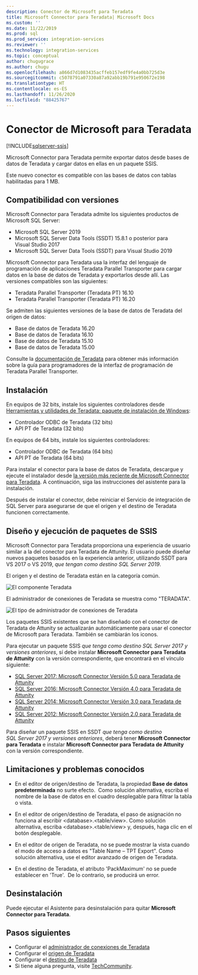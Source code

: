 ```yaml
---
description: Conector de Microsoft para Teradata
title: Microsoft Connector para Teradata| Microsoft Docs
ms.custom: ''
ms.date: 11/22/2019
ms.prod: sql
ms.prod_service: integration-services
ms.reviewer: ''
ms.technology: integration-services
ms.topic: conceptual
author: chugugrace
ms.author: chugu
ms.openlocfilehash: a866d7d1083435acffeb157edf9fe4a0bb725d3e
ms.sourcegitcommit: c5078791a07330a87a92abb19b791e950672e198
ms.translationtype: HT
ms.contentlocale: es-ES
ms.lasthandoff: 11/26/2020
ms.locfileid: "88425767"
---
```

# <a name="microsoft-connector-for-teradata"></a>Conector de Microsoft para Teradata

[!INCLUDE[sqlserver-ssis](../../includes/applies-to-version/sqlserver-ssis.md)]

Microsoft Connector para Teradata permite exportar datos desde bases de datos de Teradata y cargar datos en ellas en un paquete SSIS.

Este nuevo conector es compatible con las bases de datos con tablas habilitadas para 1 MB.

## <a name="version-support"></a>Compatibilidad con versiones

Microsoft Connector para Teradata admite los siguientes productos de Microsoft SQL Server:

- Microsoft SQL Server 2019
- Microsoft SQL Server Data Tools (SSDT) 15.8.1 o posterior para Visual Studio 2017
- Microsoft SQL Server Data Tools (SSDT) para Visual Studio 2019

Microsoft Connector para Teradata usa la interfaz del lenguaje de programación de aplicaciones Teradata Parallel Transporter para cargar datos en la base de datos de Teradata y exportarlos desde allí. Las versiones compatibles son las siguientes:

- Teradata Parallel Transporter (Teradata PT) 16.10
- Teradata Parallel Transporter (Teradata PT) 16.20

Se admiten las siguientes versiones de la base de datos de Teradata del origen de datos:

- Base de datos de Teradata 16.20
- Base de datos de Teradata 16.10
- Base de datos de Teradata 15.10
- Base de datos de Teradata 15.00

Consulte la [documentación de Teradata](https://docs.teradata.com/) para obtener más información sobre la guía para programadores de la interfaz de programación de Teradata Parallel Transporter.

## <a name="installation"></a>Instalación

En equipos de 32 bits, instale los siguientes controladores desde [Herramientas y utilidades de Teradata: paquete de instalación de Windows](https://downloads.teradata.com/download/tools/teradata-tools-and-utilities-windows-installation-package):

- Controlador ODBC de Teradata (32 bits)
- API PT de Teradata (32 bits)

En equipos de 64 bits, instale los siguientes controladores:

- Controlador ODBC de Teradata (64 bits)
- API PT de Teradata (64 bits)

Para instalar el conector para la base de datos de Teradata, descargue y ejecute el instalador desde [la versión más reciente de Microsoft Connector para Teradata](https://www.microsoft.com/download/details.aspx?id=100599). A continuación, siga las instrucciones del asistente para la instalación.

Después de instalar el conector, debe reiniciar el Servicio de integración de SQL Server para asegurarse de que el origen y el destino de Teradata funcionen correctamente.

## <a name="design-and-execute-ssis-packages"></a>Diseño y ejecución de paquetes de SSIS

Microsoft Connector para Teradata proporciona una experiencia de usuario similar a la del conector para Teradata de Attunity. El usuario puede diseñar nuevos paquetes basados en la experiencia anterior, utilizando SSDT para VS 2017 o VS 2019, *que tengan como destino SQL Server 2019*.

El origen y el destino de Teradata están en la categoría común.

![El componente Teradata](media/teradata-component.png)

El administrador de conexiones de Teradata se muestra como "TERADATA".

![El tipo de administrador de conexiones de Teradata](media/teradata-connection-manager-type.png)

Los paquetes SSIS existentes que se han diseñado con el conector de Teradata de Attunity se actualizarán automáticamente para usar el conector de Microsoft para Teradata. También se cambiarán los iconos.

Para ejecutar un paquete SSIS *que tenga como destino SQL Server 2017 y versiones anteriores*, sí debe instalar **Microsoft Connector para Teradata de Attunity** con la versión correspondiente, que encontrará en el vínculo siguiente:

- [SQL Server 2017: Microsoft Connector Versión 5.0 para Teradata de Attunity](https://www.microsoft.com/download/details.aspx?id=55179)
- [SQL Server 2016: Microsoft Connector Versión 4.0 para Teradata de Attunity](https://www.microsoft.com/download/details.aspx?id=52950)
- [SQL Server 2014: Microsoft Connector Versión 3.0 para Teradata de Attunity](https://www.microsoft.com/download/details.aspx?id=44582)
- [SQL Server 2012: Microsoft Connector Versión 2.0 para Teradata de Attunity](https://www.microsoft.com/download/details.aspx?id=29283)

Para diseñar un paquete SSIS en SSDT *que tenga como destino SQL Server 2017 y versiones anteriores*, deberá tener **Microsoft Connector para Teradata** e instalar **Microsoft Connector para Teradata de Attunity** con la versión correspondiente.

## <a name="limitations-and-known-issues"></a>Limitaciones y problemas conocidos

- En el editor de origen/destino de Teradata, la propiedad **Base de datos predeterminada** no surte efecto.  Como solución alternativa, escriba el nombre de la base de datos en el cuadro desplegable para filtrar la tabla o vista.

- En el editor de origen/destino de Teradata, el paso de asignación no funciona al escribir \<database>.<table/view>. Como solución alternativa, escriba \<database>.<table/view> y, después, haga clic en el botón desplegable.

- En el editor de origen de Teradata, no se puede mostrar la vista cuando el modo de acceso a datos es "Table Name – TPT Export". Como solución alternativa, use el editor avanzado de origen de Teradata.

- En el destino de Teradata, el atributo 'PackMaximum' no se puede establecer en 'True'.  De lo contrario, se producirá un error.

## <a name="uninstallation"></a>Desinstalación

Puede ejecutar el Asistente para desinstalación para quitar **Microsoft Connector para Teradata**.

## <a name="next-steps"></a>Pasos siguientes

- Configurar el [administrador de conexiones de Teradata](teradata-connection-manager.md)
- Configurar el [origen de Teradata](teradata-source.md)
- Configurar el [destino de Teradata](teradata-destination.md)
- Si tiene alguna pregunta, visite [TechCommunity](https://aka.ms/AA6iwdw).
